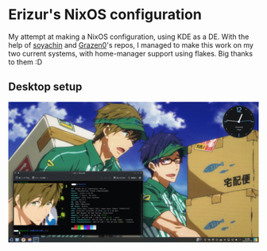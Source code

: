 # Erizur's NixOS configuration
My attempt at making a NixOS configuration, using KDE as a DE. With the help of [soyachin](https://github.com/soyachin/nixos-configuration) and [Grazen0](https://github.com/Grazen0/nixos-config)'s repos, I managed to make this work on my two current systems, with home-manager support using flakes. Big thanks to them :D

## Desktop setup
![makotodesktop](https://github.com/Erizur/nixos-config/blob/main/.github/screenshots/makodesktop.png?raw=true)